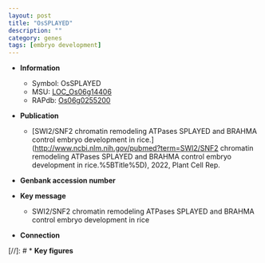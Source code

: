 ```yaml
---
layout: post
title: "OsSPLAYED"
description: ""
category: genes
tags: [embryo development]
---
```


* **Information**  
    + Symbol: OsSPLAYED  
    + MSU: [LOC_Os06g14406](http://rice.uga.edu/cgi-bin/ORF_infopage.cgi?orf=LOC_Os06g14406)  
    + RAPdb: [Os06g0255200](https://rapdb.dna.affrc.go.jp/locus/?name=Os06g0255200)  

* **Publication**  
    + [SWI2/SNF2 chromatin remodeling ATPases SPLAYED and BRAHMA control embryo development in rice.](http://www.ncbi.nlm.nih.gov/pubmed?term=SWI2/SNF2 chromatin remodeling ATPases SPLAYED and BRAHMA control embryo development in rice.%5BTitle%5D), 2022, Plant Cell Rep.

* **Genbank accession number**  

* **Key message**  
    + SWI2/SNF2 chromatin remodeling ATPases SPLAYED and BRAHMA control embryo development in rice

* **Connection**  

[//]: # * **Key figures**  


